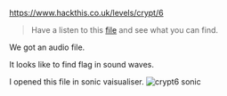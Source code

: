 https://www.hackthis.co.uk/levels/crypt/6

>Have a listen to this [file](Resources/c6.wav) and see what you can find.

We got an audio file.

It looks like to find flag in sound waves.

I opened this file in sonic vaisualiser.
![crypt6 sonic](Resources/Crypt6)


